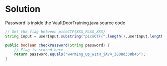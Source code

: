 # Solution

Password is inside the VaultDoorTraining.java source code

```java
// Get the flag between picoCTF{XXX_FLAG_XXX}
String input = userInput.substring("picoCTF{".length(),userInput.length()-1);

public boolean checkPassword(String password) {
    // Flag is stored here
    return password.equals("w4rm1ng_Up_w1tH_jAv4_3808d338b46");
}
```